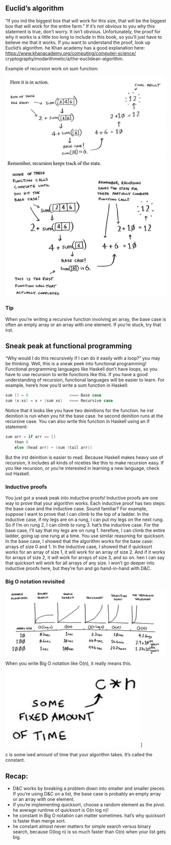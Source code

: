 ## Euclid’s algorithm
“If you ind the biggest box that will work for this size, that will be the biggest box that will work for the entire farm.” If it’s not obvious to you why this statement is true, don’t worry. It isn’t obvious. Unfortunately, the proof for why it works is a little too long to include in this book, so you’ll just have to believe me that it works. If you want to understand the proof, look up Euclid’s algorithm. he Khan academy has a good explanation here: https://www.khanacademy.org/computing/computer-science/ cryptography/modarithmetic/a/the-euclidean-algorithm.

Example of recursion work on sum function:

![sum rec 1.1](../shared/images/04-sum-recursion-ex1.1.png)
![sum rec 1.2](../shared/images/04-sum-recursion-ex1.2.png)


### Tip
When you’re writing a recursive function involving an array, the base case is often an empty array or an array with one element. If you’re stuck, try that irst.


## Sneak peak at functional programming
“Why would I do this recursively if I can do it easily with a loop?” you may be thinking. Well, this is a sneak peek into functional programming! Functional programming languages like Haskell don’t have loops, so you have to use recursion to write functions like this. If you have a good understanding of recursion, functional languages will be easier to learn. For example, here’s how you’d write a sum function in Haskell:
```h
sum [] = 0                  <=== Base case
sum (x:xs) = x + (sum xs)   <=== Recursive case
```
Notice that it looks like you have two deinitions for the function. he irst deinition is run when you hit the base case. he second deinition runs at the recursive case. You can also write this function in Haskell using an if statement:

```h
sum arr = if arr == [] 
    then 0
    else (head arr) + (sum (tail arr))
```
But the irst deinition is easier to read. Because Haskell makes heavy use of recursion, it includes all kinds of niceties like this to make recursion easy. If you like recursion, or you’re interested in learning a new language, check out Haskell.


### Inductive proofs
You just got a sneak peak into inductive proofs! Inductive proofs are one way to prove that your algorithm works. Each inductive proof has two steps: the base case and the inductive case. Sound familiar? For example, suppose I want to prove that I can climb to the top of a ladder. In the inductive case, if my legs are on a rung, I can put my legs on the next rung. So if I’m on rung 2, I can climb to rung 3. hat’s the inductive case. For the base case, I’ll say that my legs are on rung 1. herefore, I can climb the entire ladder, going up one rung at a time.
You use similar reasoning for quicksort. In the base case, I showed that the algorithm works for the base case: arrays of size 0 and 1. In the inductive case, I showed that if quicksort works for an array of size 1, it will work for an array of size 2. And if it works for arrays of size 2, it will work for arrays of size 3, and so on. hen I can say that quicksort will work for all arrays of any size. I won’t go deeper into inductive proofs here, but they’re fun and go hand-in-hand with D&C.


### Big O notation revisited

![big-o-revised](../shared/images/04-big-o-revised.png)


When you write Big O notation like O(n), it really means this.

![big-o-revised](../shared/images/04-big-o-constant.png)]

c is some ixed amount of time that your algorithm takes. It’s called the constant. 

## Recap:
- D&C works by breaking a problem down into smaller and smaller pieces. If you’re using D&C on a list, the base case is probably an empty array or an array with one element.
- If you’re implementing quicksort, choose a random element as the pivot. he average runtime of quicksort is O(n log n)!
- he constant in Big O notation can matter sometimes. hat’s why quicksort is faster than merge sort.
- he constant almost never matters for simple search versus binary search, because O(log n) is so much faster than O(n) when your list gets big.